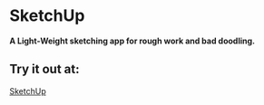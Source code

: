 # SketchUp
__A Light-Weight sketching app for rough work and bad doodling.__

## Try it out at:
[SketchUp](https://sketch-up.netlify.app/)
